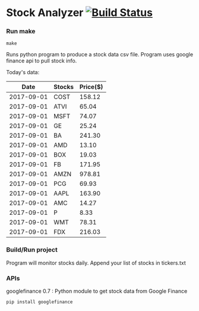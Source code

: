 # Stock Analyzer [![Build Status](https://travis-ci.org/ogoyal/StockAnalyzer.svg?branch=master)](https://travis-ci.org/ogoyal/StockAnalyzer)

### Run make
```
make
```

Runs python program to produce a stock data csv file. Program uses google finance api to pull stock info.

Today's data:

| Date| Stocks| Price($) | 
| --- | --- | ---  | 
| 2017-09-01| COST| 158.12 | 
| 2017-09-01| ATVI| 65.04 | 
| 2017-09-01| MSFT| 74.07 | 
| 2017-09-01| GE| 25.24 | 
| 2017-09-01| BA| 241.30 | 
| 2017-09-01| AMD| 13.10 | 
| 2017-09-01| BOX| 19.03 | 
| 2017-09-01| FB| 171.95 | 
| 2017-09-01| AMZN| 978.81 | 
| 2017-09-01| PCG| 69.93 | 
| 2017-09-01| AAPL| 163.90 | 
| 2017-09-01| AMC| 14.27 | 
| 2017-09-01| P| 8.33 | 
| 2017-09-01| WMT| 78.31 | 
| 2017-09-01| FDX| 216.03 | 

### Build/Run project

Program will monitor stocks daily. Append your list of stocks in tickers.txt

### APIs
googlefinance 0.7 : Python module to get stock data from Google Finance

```
pip install googlefinance
```

